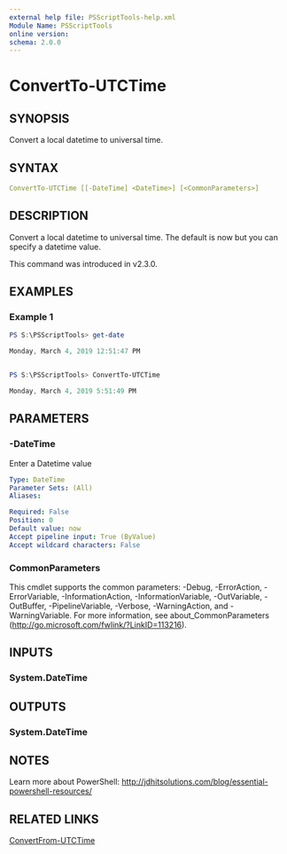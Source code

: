 ```yaml
---
external help file: PSScriptTools-help.xml
Module Name: PSScriptTools
online version:
schema: 2.0.0
---
```


# ConvertTo-UTCTime

## SYNOPSIS

Convert a local datetime to universal time.

## SYNTAX

```yaml
ConvertTo-UTCTime [[-DateTime] <DateTime>] [<CommonParameters>]
```

## DESCRIPTION

Convert a local datetime to universal time. The default is now but you can specify a datetime value.

This command was introduced in v2.3.0.

## EXAMPLES

### Example 1

```powershell
PS S:\PSScriptTools> get-date

Monday, March 4, 2019 12:51:47 PM


PS S:\PSScriptTools> ConvertTo-UTCTime

Monday, March 4, 2019 5:51:49 PM
```

## PARAMETERS

### -DateTime

Enter a Datetime value

```yaml
Type: DateTime
Parameter Sets: (All)
Aliases:

Required: False
Position: 0
Default value: now
Accept pipeline input: True (ByValue)
Accept wildcard characters: False
```

### CommonParameters

This cmdlet supports the common parameters: -Debug, -ErrorAction, -ErrorVariable, -InformationAction, -InformationVariable, -OutVariable, -OutBuffer, -PipelineVariable, -Verbose, -WarningAction, and -WarningVariable.
For more information, see about_CommonParameters (http://go.microsoft.com/fwlink/?LinkID=113216).

## INPUTS

### System.DateTime

## OUTPUTS

### System.DateTime

## NOTES

Learn more about PowerShell: http://jdhitsolutions.com/blog/essential-powershell-resources/

## RELATED LINKS

[ConvertFrom-UTCTime]()
